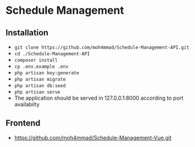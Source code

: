# Schedule Management

## Installation

-   `git clone https://github.com/moh4mmad/Schedule-Management-API.git`
-   `cd ./Schedule-Management-API`
-   `composer install`
-   `cp .env.example .env`
-   `php artisan key:generate`
-   `php artisan migrate`
-   `php artisan db:seed`
-   `php artisan serve`
-   The application should be served in 127.0.0.1:8000 according to port availabilty

## Frontend

-   https://github.com/moh4mmad/Schedule-Management-Vue.git
